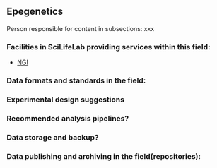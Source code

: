 ## Epegenetics
Person responsible for content in subsections: xxx

### Facilities in SciLifeLab providing services within this field:

* [NGI](https://ngisweden.scilifelab.se/)

### Data formats and standards in the field:

### Experimental design suggestions

### Recommended analysis pipelines?

### Data storage and backup?

### Data publishing and archiving in the field(repositories):





